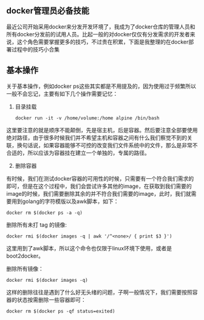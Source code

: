 ## docker管理员必备技能

最近公司开始采用docker来分发开发环境了，我成为了docker仓库的管理人员和所有docker分发前的试用人员。比起一般的对docker仅仅有分发需求的开发者来说，这个角色需要掌握更多的技巧，不过贵在积累，下面是我整理的在docker部署过程中的技巧小合集



## 基本操作

关于基本操作，例如docker ps这些其实都是不用提及的，因为使用过于频繁所以一般不会忘记，主要有如下几个操作需要记忆：

1. 目录挂载

   ```shell
   docker run -it -v /home/volume:/home alpine /bin/bash
   ```

这里要注意的就是顺序不能颠倒，先是宿主机，后是容器。然后要注意全部要使用绝对路径，由于很多时候我们并不希望主机和容器之间有什么我们察觉不到的关联，换句话说，如果容器能够不可控的改变我们文件系统中的文件，那么是非常不合适的，所以应该为容器挂在建立一个单独的，专属的路径。

2. 删除容器

有时候，我们在测试docker容器的可用性的时候，只需要有一个符合我们需求的即可，但是在这个过程中，我们会尝试许多其他的image，在获取到我们需要的image的时候，我们需要删除其余的并不符合我们需要的image，此时，我们就需要用到golang的字符模版以及awk脚本，如下：
```shell
docker rm $(docker ps -a -q)
```

删除所有未打 tag 的镜像:

```shell
docker rmi $(docker images -q | awk '/^<none>/ { print $3 }')
```
这里用到了awk脚本，所以这个命令也仅限于linux环境下使用，或者是boot2docker。

删除所有镜像：

```shell
docker rmi $(docker images -q)
```

这样的删除往往是遇到了什么好无头绪的问题，子啊一般情况下，我们需要按照容器的状态按需删除一些容器即可：

```shell
docker rm $(docker ps -qf status=exited)
```